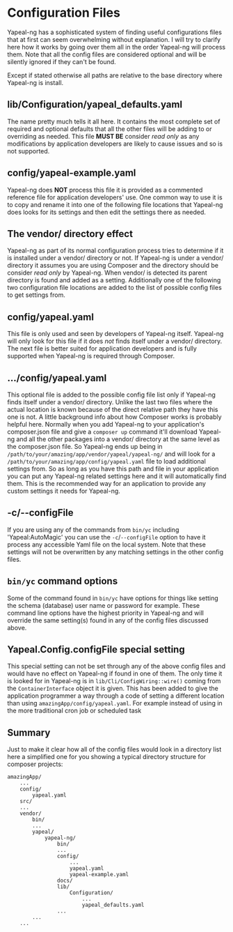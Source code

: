 # Configuration Files

Yapeal-ng has a sophisticated system of finding useful configurations
files that at first can seem overwhelming without explanation. I will
try to clarify here how it works by going over them all in the order
Yapeal-ng will process them. Note that all the config files are considered
optional and will be silently ignored if they can't be found.

Except if stated otherwise all paths are relative to the base directory
where Yapeal-ng is install.

## lib/Configuration/yapeal_defaults.yaml

The name pretty much tells it all here. It contains the most complete
set of required and optional defaults that all the other files will be
adding to or overriding as needed. This file __MUST BE__ consider _read only_
as any modifications by application developers are likely to cause issues and
so is not supported.

## config/yapeal-example.yaml

Yapeal-ng does __NOT__ process this file it is provided as a commented
reference file for application developers' use. One common way to use it
is to copy and rename it into one of the following file locations that
Yapeal-ng does looks for its settings and then edit the settings there as
needed.

## The vendor/ directory effect

Yapeal-ng as part of its normal configuration process tries to determine if it
is installed under a vendor/ directory or not. If Yapeal-ng is under a vendor/
directory it assumes you are using Composer and the directory should be
consider _read only_ by Yapeal-ng. When vendor/ is detected its parent
directory is found and added as a setting. Additionally one of the following
two configuration file locations are added to the list of possible config files
to get settings from.

## config/yapeal.yaml

This file is only used and seen by developers of Yapeal-ng itself. Yapeal-ng
will only look for this file if it does _not_ finds itself under a vendor/
directory. The next file is better suited for application developers and is
fully supported when Yapeal-ng is required through Composer.

## .../config/yapeal.yaml

This optional file is added to the possible config file list only if Yapeal-ng
finds itself under a vendor/ directory. Unlike the last two files where the
actual location is known because of the direct relative path they have this one
is not. A little background info about how Composer works is probably helpful
here. Normally when you add Yapeal-ng to your application's composer.json file
and give a `composer up` command it'll download Yapeal-ng and all the other
packages into a vendor/ directory at the same level as the composer.json file.
So Yapeal-ng ends up being in
`/path/to/your/amazing/app/vendor/yapeal/yapeal-ng/` and will look
for a `/path/to/your/amazing/app/config/yapeal.yaml` file to load
additional settings from. So as long as you have this path and file in
your application you can put any Yapeal-ng related settings here and it will
automatically find them. This is the recommended way for an application
to provide any custom settings it needs for Yapeal-ng.

## -c/--configFile

If you are using any of the commands from `bin/yc` including
'Yapeal:AutoMagic' you can use the `-c`/`--configFile` option to have it
process any accessible Yaml file on the local system. Note that these settings
will not be overwritten by any matching settings in the other config files.

## `bin/yc` command options

Some of the command found in `bin/yc` have options for things like setting the
schema (database) user name or password for example. These command line options
have the highest priority in Yapeal-ng and will override the same setting(s)
found in any of the config files discussed above.

## Yapeal.Config.configFile special setting

This special setting can not be set through any of the above config files and
would have no effect on Yapeal-ng if found in one of them. The only time it is
looked for in Yapeal-ng is in `lib/Cli/ConfigWiring::wire()` coming from the
`ContainerInterface` object it is given. This has been added to give the 
application programmer a way through a code of setting a different location
than using `amazingApp/config/yapeal.yaml`. For example instead of using in the
more traditional cron job or scheduled task

## Summary

Just to make it clear how all of the config files would look in a
directory list here a simplified one for you showing a typical directory
structure for composer projects:

```
amazingApp/
    ...
    config/
        yapeal.yaml
    src/
    ...
    vendor/
        bin/
        ...
        yapeal/
            yapeal-ng/
                bin/
                ...
                config/
                    ...
                    yapeal.yaml
                    yapeal-example.yaml
                docs/
                lib/
                    Configuration/
                        ...
                        yapeal_defaults.yaml
                ...
        ...
    ...
```
